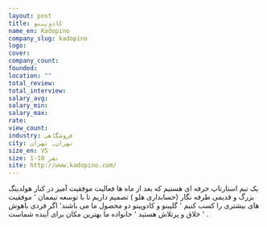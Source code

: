 ```yaml
---
layout: post
title: کادوپینو
name_en: Kadopino
company_slug: kadopino
logo: 
cover: 
company_count:
founded:
location: ""
total_review: 
total_interview: 
salary_avg: 
salary_min: 
salary_max: 
rate: 
view_count: 
industry: فروشگاهی
city: تهران, تهران
size_en: VS
size: 1-10 نفر
site: http://www.kadopino.com/
---
```


یک تیم استارتاپ حرفه ای هستیم که بعد از ماه ها فعالیت موفقیت آمیز در کنار هولدینگ بزرگ و قدیمی طرفه نگار (حسابداری هلو ) تصمیم داریم تا با توسعه تیممان ٬ موفقیت های بیشتری را کسب کنیم ٬ گلپینو و کادوپینو دو محصول ما می باشند٬ اگر فردی باهوش ٬ خلاق و پرتلاش هستید ٬ خانواده ما بهترین مکان برای آینده شماست .
